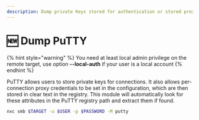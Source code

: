 ```yaml
---
description: Dump private Keys stored for authentication or stored proxy credentials
---
```


# 🆕 Dump PuTTY

{% hint style="warning" %}
You need at least local admin privilege on the remote target, use option **--local-auth** if your user is a local account
{% endhint %}

PuTTY allows users to store private keys for connections. It also allows per-connection proxy credentials to be set in the configuration, which are then stored in clear text in the registry. This module will automatically look for these attributes in the PuTTY registry path and extract them if found.

```bash
nxc smb $TARGET -u $USER -p $PASSWORD -M putty
```

